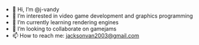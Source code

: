 - 👋 Hi, I’m @j-vandy
- 👀 I’m interested in video game development and graphics programming
- 🌱 I’m currently learning rendering engines
- 💞️ I’m looking to collaborate on gamejams
- 📫 How to reach me: jacksonvan2003@gmail.com

<!---
j-vandy/j-vandy is a ✨ special ✨ repository because its `README.md` (this file) appears on your GitHub profile.
You can click the Preview link to take a look at your changes.
--->
